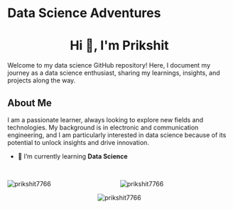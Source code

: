 # Data Science Adventures

<h1 align="center">Hi 👋, I'm Prikshit</h1>

Welcome to my data science GitHub repository! Here, I document my journey as a data science enthusiast, sharing my learnings, insights, and projects along the way.

## About Me

I am a passionate learner, always looking to explore new fields and technologies. My background is in electronic and communication engineering, and I am particularly interested in data science because of its potential to unlock insights and drive innovation.



- 🌱 I’m currently learning **Data Science**

<br>

<p align="center">
  <img align="left" src="https://github-readme-stats.vercel.app/api/top-langs?username=prikshit7766&show_icons=true&locale=en&layout=compact" alt="prikshit7766" />
</p>

<p align="center">
  <img src="https://github-readme-stats.vercel.app/api?username=prikshit7766&show_icons=true&locale=en" alt="prikshit7766" />
</p>

<p align="center">
  <img src="https://github-readme-streak-stats.herokuapp.com/?user=prikshit7766&" alt="prikshit7766" />
</p>
